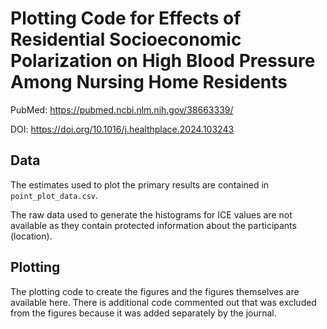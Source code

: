 # Plotting Code for Effects of Residential Socioeconomic Polarization on High Blood Pressure Among Nursing Home Residents

PubMed: https://pubmed.ncbi.nlm.nih.gov/38663339/

DOI: https://doi.org/10.1016/j.healthplace.2024.103243

## Data

The estimates used to plot the primary results are contained in `point_plot_data.csv`.

The raw data used to generate the histograms for ICE values are not available as they contain protected information about the participants (location).

## Plotting

The plotting code to create the figures and the figures themselves are available here. There is additional code commented out that was excluded from the figures because it was added separately by the journal.

